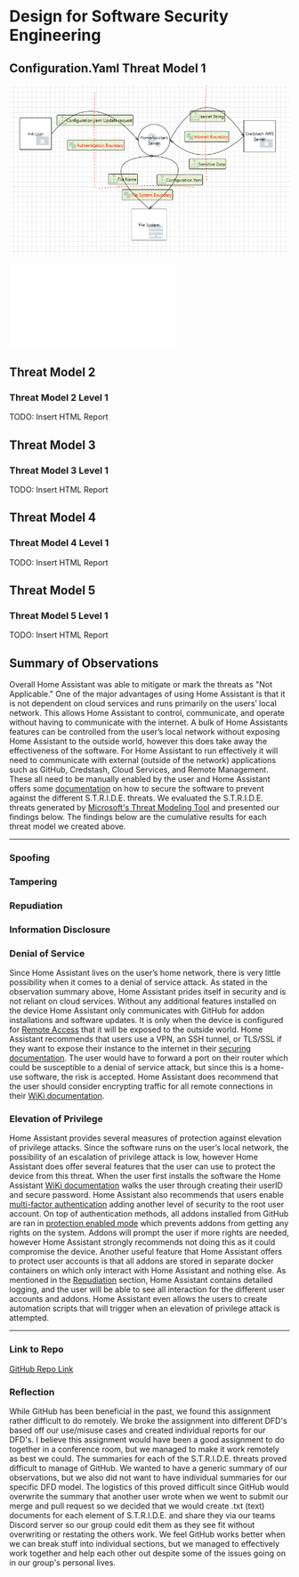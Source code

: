 # Design for Software Security Engineering


## Configuration.Yaml Threat Model 1

![level1](/images/EditConfig.YamlFile.PNG)

![Configuration.Yaml Report](/reports/Configuration.YamlReport.pdf)

## Threat Model 2


### Threat Model 2 Level 1

TODO: Insert HTML Report


## Threat Model 3


### Threat Model 3 Level 1

TODO: Insert HTML Report


## Threat Model 4


### Threat Model 4 Level 1

TODO: Insert HTML Report


## Threat Model 5


### Threat Model 5 Level 1

TODO: Insert HTML Report

## Summary of Observations

Overall Home Assistant was able to mitigate or mark the threats as "Not Applicable." One of the major advantages of using Home Assistant is that it is not dependent on cloud services and runs primarily on the users’ local network. This allows Home Assistant to control, communicate, and operate without having to communicate with the internet. A bulk of Home Assistants features can be controlled from the user’s local network without exposing Home Assistant to the outside world, however this does take away the effectiveness of the software. For Home Assistant to run effectively it will need to communicate with external (outside of the network) applications such as GitHub, Credstash, Cloud Services, and Remote Management. These all need to be manually enabled by the user and Home Assistant offers some [documentation](https://www.home-assistant.io/docs/configuration/securing/) on how to secure the software to prevent against the different S.T.R.I.D.E. threats. We evaluated the S.T.R.I.D.E. threats generated by [Microsoft's Threat Modeling Tool](https://www.microsoft.com/en-us/download/details.aspx?id=49168) and presented our findings below. The findings below are the cumulative results for each threat model we created above.

--------------------------

### Spoofing


### Tampering


### Repudiation


### Information Disclosure


### Denial of Service
Since Home Assistant lives on the user’s home network, there is very little possibility when it comes to a denial of service attack. As stated in the observation summary above, Home Assistant prides itself in security and is not reliant on cloud services. Without any additional features installed on the device Home Assistant only communicates with GitHub for addon installations and software updates. It is only when the device is configured for [Remote Access](https://www.nabucasa.com/) that it will be exposed to the outside world. Home Assistant recommends that users use a VPN, an SSH tunnel, or TLS/SSL if they want to expose their instance to the internet in their [securing documentation](https://www.home-assistant.io/docs/configuration/securing/). The user would have to forward a port on their router which could be susceptible to a denial of service attack, but since this is a home-use software, the risk is accepted. Home Assistant does recommend that the user should consider encrypting traffic for all remote connections in their [WiKi documentation](https://community.home-assistant.io/t/installing-tls-ssl-using-lets-encrypt/196975).

### Elevation of Privilege

Home Assistant provides several measures of protection against elevation of privilege attacks. Since the software runs on the user’s local network, the possibility of an escalation of privilege attack is low, however Home Assistant does offer several features that the user can use to protect the device from this threat. When the user first installs the software the Home Assistant [WiKi documentation](https://www.home-assistant.io/docs/authentication/) walks the user through creating their userID and secure password. Home Assistant also recommends that users enable [multi-factor authentication](https://www.home-assistant.io/docs/authentication/multi-factor-auth/) adding another level of security to the root user account. On top of authentication methods, all addons installed from GitHub are ran in [protection enabled mode](https://developers.home-assistant.io/docs/add-ons/security/) which prevents addons from getting any rights on the system. Addons will prompt the user if more rights are needed, however Home Assistant strongly recommends not doing this as it could compromise the device. Another useful feature that Home Assistant offers to protect user accounts is that all addons are stored in separate docker containers on which only interact with Home Assistant and nothing else. As mentioned in the [Repudiation](#Repudiation) section, Home Assistant contains detailed logging, and the user will be able to see all interaction for the different user accounts and addons. Home Assistant even allows the users to create automation scripts that will trigger when an elevation of privilege attack is attempted.

--------------------------

### Link to Repo

[GitHub Repo Link](https://github.com/Chrs987/HomeAssistant/projects/4)

### Reflection

While GitHub has been beneficial in the past, we found this assignment rather difficult to do remotely. We broke the assignment into different DFD's based off our use/misuse cases and created individual reports for our DFD's. I believe this assignment would have been a good assignment to do together in a conference room, but we managed to make it work remotely as best we could. The summaries for each of the S.T.R.I.D.E. threats proved difficult to manage of GitHub. We wanted to have a generic summary of our observations, but we also did not want to have individual summaries for our specific DFD model. The logistics of this proved difficult since GitHub would overwrite the summary that another user wrote when we went to submit our merge and pull request so we decided that we would create .txt (text) documents for each element of S.T.R.I.D.E. and share they via our teams Discord server so our group could edit them as they see fit without overwriting or restating the others work. We feel GitHub works better when we can break stuff into individual sections, but we managed to effectively work together and help each other out despite some of the issues going on in our group's personal lives.
